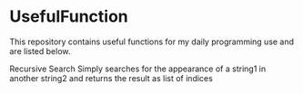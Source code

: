 # UsefulFunction
This repository contains useful functions for my daily programming use and are listed below.

Recursive Search
Simply searches for the appearance of a string1 in another string2 and returns the result as list of indices
